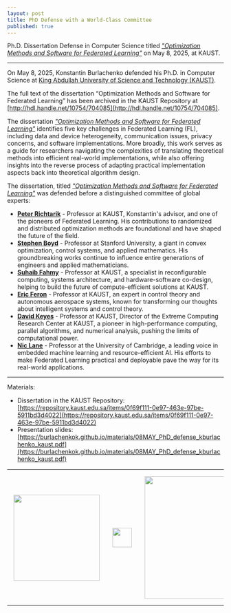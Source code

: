 ```yaml
---
layout: post
title: PhD Defense with a World-Class Committee
published: true
---
```


Ph.D. Dissertation Defense in Computer Science titled [*"Optimization Methods and Software for Federated Learning"*](https://cemse.kaust.edu.sa/events/by-type/phd-dissertation-defense/2025/05/08/optimization-methods-and-software-federated) on May 8, 2025, at KAUST.

---

On May 8, 2025, Konstantin Burlachenko defended his Ph.D. in Computer Science at [King Abdullah University of Science and Technology (KAUST)](https://www.kaust.edu.sa/). 

The full text of the dissertation “Optimization Methods and Software for Federated Learning” has been archived in the KAUST Repository at [http://hdl.handle.net/10754/704085](http://hdl.handle.net/10754/704085).

The dissertation [*"Optimization Methods and Software for Federated Learning"*](https://cemse.kaust.edu.sa/events/by-type/phd-dissertation-defense/2025/05/08/optimization-methods-and-software-federated) identifies five key challenges in Federated Learning (FL), including data and device heterogeneity, communication issues, privacy concerns, and software implementations. More broadly, this work serves as a guide for researchers navigating the complexities of translating theoretical methods into efficient real-world implementations, while also offering insights into the reverse process of adapting practical implementation aspects back into theoretical algorithm design.

The dissertation, titled [*"Optimization Methods and Software for Federated Learning"*](https://cemse.kaust.edu.sa/events/by-type/phd-dissertation-defense/2025/05/08/optimization-methods-and-software-federated) was defended before a distinguished committee of global experts:

- **[Peter Richtarik](https://richtarik.org/)** - Professor at KAUST, Konstantin's advisor, and one of the pioneers of Federated Learning. His contributions to randomized and distributed optimization methods are foundational and have shaped the future of the field.
- **[Stephen Boyd](https://stanford.edu/~boyd/)** - Professor at Stanford University, a giant in convex optimization, control systems, and applied mathematics. His groundbreaking works continue to influence entire generations of engineers and applied mathematicians.
- **[Suhaib Fahmy](https://accl.kaust.edu.sa/)** - Professor at KAUST, a specialist in reconfigurable computing, systems architecture, and hardware-software co-design, helping to build the future of compute-efficient solutions at KAUST.
- **[Eric Feron](https://ats.kaust.edu.sa/)** - Professor at KAUST, an expert in control theory and autonomous aerospace systems, known for transforming our thoughts about intelligent systems and control theory.
- **[David Keyes](https://www.kaust.edu.sa/en/about/administration/office-of-the-president/senior-associate-president)** - Professor at KAUST, Director of the Extreme Computing Research Center at KAUST, a pioneer in high-performance computing, parallel algorithms, and numerical analysis, pushing the limits of computational power.
- **[Nic Lane](https://www.cst.cam.ac.uk/people/ndl32)** - Professor at the University of Cambridge, a leading voice in embedded machine learning and resource-efficient AI. His efforts to make Federated Learning practical and deployable pave the way for its real-world applications.

---

Materials:

- Dissertation in the KAUST Repository: [https://repository.kaust.edu.sa/items/0f69f111-0e97-463e-97be-5911bd3d4022](https://repository.kaust.edu.sa/items/0f69f111-0e97-463e-97be-5911bd3d4022)
- Presentation slides: [https://burlachenkok.github.io/materials/08MAY_PhD_defense_kburlachenko_kaust.pdf](https://burlachenkok.github.io/materials/08MAY_PhD_defense_kburlachenko_kaust.pdf)


<table style="text-align:center;">
<tr>
<td style="padding:15px;text-align:center;vertical-align:middle;"> <img height="200px" src="https://burlachenkok.github.io/materials/KAUST-logo.svg"/> </td> 
<td style="padding:15px;text-align:center;vertical-align:middle;"> <img height="45px" src="https://burlachenkok.github.io/materials/stanford-wordmark.svg"/> </td>
<td style="padding:15px;text-align:center;vertical-align:middle;"> <img height="285px" src="https://burlachenkok.github.io/materials/cambridge-logo.svg"/> </td>
</tr>
</table>
